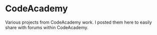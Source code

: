 # CodeAcademy
Various projects from CodeAcademy work. I posted them here to easily share with forums within CodeAcademy.

